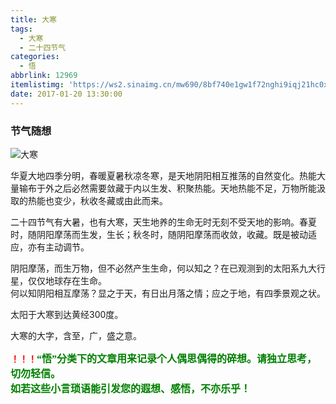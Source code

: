 ```yaml
---
title: 大寒
tags:
  - 大寒
  - 二十四节气
categories:
  - 悟
abbrlink: 12969
itemlistimg: 'https://ws2.sinaimg.cn/mw690/8bf740e1gw1f72nghi9iqj21hc0xcwru.jpg'
date: 2017-01-20 13:30:00
---
```

### 节气随想

![大寒](https://ws2.sinaimg.cn/mw690/8bf740e1gw1f72nghi9iqj21hc0xcwru.jpg)

华夏大地四季分明，春暖夏暑秋凉冬寒，是天地阴阳相互推荡的自然变化。热能大量输布于外之后必然需要敛藏于内以生发、积聚热能。天地热能不足，万物所能汲取的热能也变少，秋收冬藏或由此而来。  

二十四节气有大暑，也有大寒，天生地养的生命无时无刻不受天地的影响。春夏时，随阴阳摩荡而生发，生长；秋冬时，随阴阳摩荡而收敛，收藏。既是被动适应，亦有主动调节。  

阴阳摩荡，而生万物，但不必然产生生命，何以知之？在已观测到的太阳系九大行星，仅仅地球存在生命。  
何以知阴阳相互摩荡？显之于天，有日出月落之情；应之于地，有四季景观之状。  

太阳于大寒到达黄经300度。  

大寒的大字，含至，广，盛之意。  


**<font color=red>！！！</font><font color=green face=微软雅黑 size=3>“悟”分类下的文章用来记录个人偶思偶得的碎想。请独立思考，切勿轻信。  
如若这些小言琐语能引发您的遐想、感悟，不亦乐乎！</font>**
